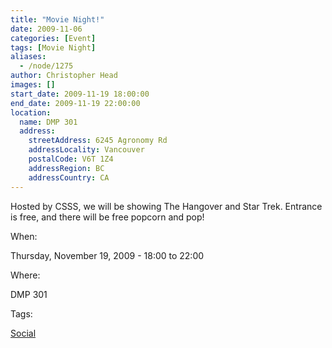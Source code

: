 ```yaml
---
title: "Movie Night!"
date: 2009-11-06
categories: [Event]
tags: [Movie Night]
aliases:
  - /node/1275
author: Christopher Head
images: []
start_date: 2009-11-19 18:00:00
end_date: 2009-11-19 22:00:00
location:
  name: DMP 301
  address:
    streetAddress: 6245 Agronomy Rd
    addressLocality: Vancouver
    postalCode: V6T 1Z4
    addressRegion: BC
    addressCountry: CA
---
```


Hosted by CSSS, we will be showing The Hangover and Star Trek. Entrance is free, and there will be free popcorn and pop!

When: 

Thursday, November 19, 2009 - 18:00 to 22:00

Where: 

DMP 301

Tags: 

[Social](/social)
